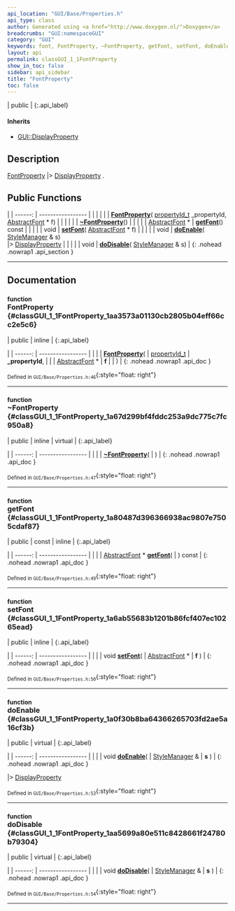 ```yaml
---
api_location: "GUI/Base/Properties.h"
api_type: class
author: Generated using <a href="http://www.doxygen.nl/">Doxygen</a>
breadcrumbs: "GUI:namespaceGUI"
category: "GUI"
keywords: font, FontProperty, ~FontProperty, getFont, setFont, doEnable, doDisable
layout: api
permalink: classGUI_1_1FontProperty
show_in_toc: false
sidebar: api_sidebar
title: "FontProperty"
toc: false
---
```


| public |
{:.api_label}

#### Inherits

* [GUI::DisplayProperty](classGUI_1_1DisplayProperty)


## Description

[FontProperty](classGUI_1_1FontProperty) |> [DisplayProperty](classGUI_1_1DisplayProperty) .



## Public Functions

|
| ------: | ----------------- |
|  | |
|  | **[FontProperty](#classGUI_1_1FontProperty_1aa3573a01130cb2805b04eff66cc2e5c6)**( [propertyId_t](namespaceGUI#namespaceGUI_1a1a514ecc9ea4ec5de3e7cf43a883e550)  _propertyId,  [AbstractFont](classGUI_1_1AbstractFont) * f) |
|  | |
|  | **[~FontProperty](#classGUI_1_1FontProperty_1a67d299bf4fddc253a9dc775c7fc950a8)**() |
|  | |
| [AbstractFont](classGUI_1_1AbstractFont) * | **[getFont](#classGUI_1_1FontProperty_1a80487d396366938ac9807e7505cdaf87)**() const |
|  | |
| void | **[setFont](#classGUI_1_1FontProperty_1a6ab55683b1201b86fcf407ec10265ead)**( [AbstractFont](classGUI_1_1AbstractFont) * f) |
|  | |
| void | **[doEnable](#classGUI_1_1FontProperty_1a0f30b8ba64366265703fd2ae5a16cf3b)**( [StyleManager](classGUI_1_1StyleManager) & s) <br/> |> [DisplayProperty](classGUI_1_1DisplayProperty) |
|  | |
| void | **[doDisable](#classGUI_1_1FontProperty_1aa5699a80e511c8428661f24780b79304)**( [StyleManager](classGUI_1_1StyleManager) & s) |
{: .nohead .nowrap1 .api_section }


-------------------------------------------------------------------

## Documentation

### <small>function</small><br/> FontProperty {#classGUI_1_1FontProperty_1aa3573a01130cb2805b04eff66cc2e5c6}

| public | inline |
{:.api_label}

|
| ------: | ----------------- |
|  |
|  **[FontProperty](#classGUI_1_1FontProperty_1aa3573a01130cb2805b04eff66cc2e5c6)**( |  [propertyId_t](namespaceGUI#namespaceGUI_1a1a514ecc9ea4ec5de3e7cf43a883e550)  | **_propertyId**, |
| |  [AbstractFont](classGUI_1_1AbstractFont) * | **f** |
|   ) |
{: .nohead .nowrap1 .api_doc }





<sub>Defined in `GUI/Base/Properties.h:46`</sub>{:style="float: right"}

-------------------------------------------------------------------

### <small>function</small><br/> ~FontProperty {#classGUI_1_1FontProperty_1a67d299bf4fddc253a9dc775c7fc950a8}

| public | inline | virtual |
{:.api_label}

|
| ------: | ----------------- |
|  |
|  **[~FontProperty](#classGUI_1_1FontProperty_1a67d299bf4fddc253a9dc775c7fc950a8)**( |  ) |
{: .nohead .nowrap1 .api_doc }





<sub>Defined in `GUI/Base/Properties.h:47`</sub>{:style="float: right"}

-------------------------------------------------------------------

### <small>function</small><br/> getFont {#classGUI_1_1FontProperty_1a80487d396366938ac9807e7505cdaf87}

| public | const | inline |
{:.api_label}

|
| ------: | ----------------- |
|  |
| [AbstractFont](classGUI_1_1AbstractFont) * **[getFont](#classGUI_1_1FontProperty_1a80487d396366938ac9807e7505cdaf87)**( |  ) const |
{: .nohead .nowrap1 .api_doc }





<sub>Defined in `GUI/Base/Properties.h:49`</sub>{:style="float: right"}

-------------------------------------------------------------------

### <small>function</small><br/> setFont {#classGUI_1_1FontProperty_1a6ab55683b1201b86fcf407ec10265ead}

| public | inline |
{:.api_label}

|
| ------: | ----------------- |
|  |
| void **[setFont](#classGUI_1_1FontProperty_1a6ab55683b1201b86fcf407ec10265ead)**( |  [AbstractFont](classGUI_1_1AbstractFont) * | **f** ) |
{: .nohead .nowrap1 .api_doc }





<sub>Defined in `GUI/Base/Properties.h:50`</sub>{:style="float: right"}

-------------------------------------------------------------------

### <small>function</small><br/> doEnable {#classGUI_1_1FontProperty_1a0f30b8ba64366265703fd2ae5a16cf3b}

| public | virtual |
{:.api_label}

|
| ------: | ----------------- |
|  |
| void **[doEnable](#classGUI_1_1FontProperty_1a0f30b8ba64366265703fd2ae5a16cf3b)**( |  [StyleManager](classGUI_1_1StyleManager) & | **s** ) |
{: .nohead .nowrap1 .api_doc }

|> [DisplayProperty](classGUI_1_1DisplayProperty) 





<sub>Defined in `GUI/Base/Properties.h:53`</sub>{:style="float: right"}

-------------------------------------------------------------------

### <small>function</small><br/> doDisable {#classGUI_1_1FontProperty_1aa5699a80e511c8428661f24780b79304}

| public | virtual |
{:.api_label}

|
| ------: | ----------------- |
|  |
| void **[doDisable](#classGUI_1_1FontProperty_1aa5699a80e511c8428661f24780b79304)**( |  [StyleManager](classGUI_1_1StyleManager) & | **s** ) |
{: .nohead .nowrap1 .api_doc }





<sub>Defined in `GUI/Base/Properties.h:54`</sub>{:style="float: right"}

-------------------------------------------------------------------

